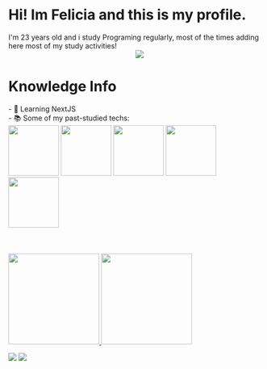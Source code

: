 # Hi! Im Felicia and this is my profile.

I'm 23 years old and i study Programing regularly, most of the times adding here most of my study activities!
<br><img src="https://i.giphy.com/media/v1.Y2lkPTc5MGI3NjExczU4azZuajN6bDJsY3VodzV6NWlkZHpiYWM1YWR1dGI3Ym0xdWQ4NiZlcD12MV9pbnRlcm5hbF9naWZfYnlfaWQmY3Q9Zw/yFQ0ywscgobJK/giphy.gif"  style="position:relative; left:50%;">

<h1>Knowledge Info</h1>
- 🌱 Learning NextJS<br>
- 📚 Some of my past-studied techs:
<div style={"display:flex; flex-direction: column; background-color:"white";}>
  <img width="100" height="100" src="https://cdn.jsdelivr.net/gh/devicons/devicon@latest/icons/react/react-original-wordmark.svg" />
  <img width="100" height="100" src="https://www.datocms-assets.com/98835/1684410508-image-7.png" />
  <img width="100" height="100" src="https://cdn.jsdelivr.net/gh/devicons/devicon@latest/icons/java/java-original-wordmark.svg" />
  <img width="100" height="100" src="https://cdn.jsdelivr.net/gh/devicons/devicon@latest/icons/mysql/mysql-original-wordmark.svg" />
  <img width="100" height="100" src="https://cdn-icons-png.flaticon.com/512/5969/5969346.png" />
<br><br><br><br>
</div>  


<div>
<a href="https://github.com/seu-usuário-aqui">
<img loading="lazy" height="180em" src="https://github-readme-stats.vercel.app/api/top-langs/?username=FeShiratsu&layout=compact&langs_count=7&theme=dracula"/>
<img loading="lazy" height="180em" src="https://github-readme-stats.vercel.app/api?username=FeShiratsu&show_icons=true&theme=dracula&include_all_commits=true&count_private=true"/>
</div>
  


<div>

<a href = "mailto:feshiratsu@gmail.com"><img loading="lazy" src="https://img.shields.io/badge/Gmail-D14836?style=for-the-badge&logo=gmail&logoColor=white" target="_blank"></a>
<a href="https://www.linkedin.com/in/feshiratsu" target="_blank"><img loading="lazy" src="https://img.shields.io/badge/-LinkedIn-%230077B5?style=for-the-badge&logo=linkedin&logoColor=white" target="_blank"></a>   
</div>
